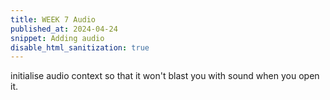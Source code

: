 ```yaml
---
title: WEEK 7 Audio
published_at: 2024-04-24
snippet: Adding audio
disable_html_sanitization: true
---
```


initialise audio context so that it won't blast you with sound when you open it.

<canvas id="rapid_notes"></canvas>

<script type="module">

const cnv = document.getElementById (`rapid_notes`)
cnv.width = cnv.parentNode.scrollWidth;
cnv.height = cnv.width * 9 / 16;
cnv.style.backgroundColor = 'orange';

const audio_context = new AudioContext ()

function init_audio() {
    if (!audio_context) {
        audio_context = new (window.AudioContext || window.webkitAudioContext)();
    }
}


// array of notes for the sounds
const notes = [ 69, 73, 76 ]

// declaring a mutable iterator
let i = 0

// declaring a mutable state value
let running = false

// declaring a mutable variable for 
// the period of time between notes
let period = 200

// declaring a mutable variable for
// the length of the note
let len = 0

function play_note (note, length) {

    // if the audio context is not running, resume it
    if (audio_context.state != 'running') init_audio ()

    // create an oscillator
    const osc = audio_context.createOscillator ()

    // make it a triangle wave this time
    osc.type = 'triangle'

    // set the value using the equation 
    // for midi note to Hz
    osc.frequency.value = 440 * 2 ** ((note - 69) / 12)

    // create an amp node
    const amp = audio_context.createGain ()

    // connect the oscillator 
    // to the amp
    // to the audio out
    osc.connect (amp).connect (audio_context.destination)

    // the .currentTime property of the audio context
    // contains a time value in seconds
    const now = audio_context.currentTime

    // make a gain envelope
    // start at 0
    amp.gain.setValueAtTime (0, now)

    // take 0.02 seconds to go to 0.4, linearly
    amp.gain.linearRampToValueAtTime (0.4, now + 0.02)

    // this method does not like going to all the way to 0
    // so take length seconds to go to 0.0001, exponentially
    amp.gain.exponentialRampToValueAtTime (0.0001, now + length)

    // start the oscillator now
    osc.start (now)

    // stop the oscillator 1 second from now
    osc.stop  (now + length)
}

// declaring a function that plays the next note
function next_note () {

    // use the iterator to select a note from 
    // the notes array and pass it to the 
    // play_note function along with the 
    // len variable to specify the length of the note
    play_note (notes[i], len)

    // iterate the iterator
    i++

    // if i gets too big
    // cycle back to 0
    i %= notes.length
}

// this is a recursive function
function note_player () {

    // play the next note
    next_note ()

    // if running is true
    // it uses setTimeout to call itself 
    // after period milliseconds
    if (running) setTimeout (note_player, period)
}

// this function handles the mouse event
// when the cursor enters the canvas
cnv.onpointerenter = e => {

    // set running to true
    running = true;

    // initiate the recurseive note_player function
    note_player ()
}

// this function handles the mouse event
// when the cursor moves over the canvas
cnv.onpointermove = e => {

    // as the cursor goes from left to right
    // len gos from 0 to 5
    len = 2 * e.offsetX / cnv.width

    // as the cursor goes from bottom to top
    // period goes from 420 to 20 (milliseconds)
    period = 20 + ((e.offsetY / cnv.height) ** 2) * 40
}

// this function handles the mouse event
// when the cursor leaves the canvas
cnv.onpointerleave = e => {

    // set running to false
    running = false
}

</script>
